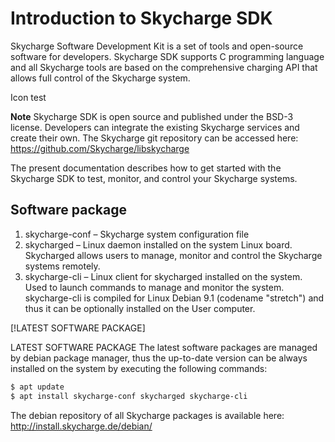 # Introduction to Skycharge SDK

Skycharge Software Development Kit is a set of tools and open-source software for developers. Skycharge SDK supports C programming language and all Skycharge tools are based on the comprehensive charging API that allows full control of the Skycharge system.

Icon test
<i class="fa-light fa-note"></i>

**Note**
Skycharge SDK is open source and published under the BSD-3 license. Developers can integrate the existing Skycharge services and create their own. The Skycharge git repository can be accessed here: https://github.com/Skycharge/libskycharge

The present documentation describes how to get started with the Skycharge SDK to test, monitor, and control your Skycharge systems.

## Software package

1. skycharge-conf – Skycharge system configuration file
2. skycharged – Linux daemon installed on the system Linux board. Skycharged allows users to manage, monitor and control the Skycharge systems remotely.
3. skycharge-cli – Linux client for skycharged installed on the system. Used to launch commands to manage and monitor the system. skycharge-cli is compiled for Linux Debian 9.1 (codename "stretch") and thus it can be optionally installed on the User computer.

[!LATEST SOFTWARE PACKAGE]

LATEST SOFTWARE PACKAGE
The latest software packages are managed by debian package manager, thus the up-to-date version can be always installed on the system by executing the following commands:
```bash
$ apt update
$ apt install skycharge-conf skycharged skycharge-cli
```
The debian repository of all Skycharge packages is available here: http://install.skycharge.de/debian/


